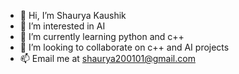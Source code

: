 - 👋 Hi, I’m Shaurya Kaushik
- 👀 I’m interested in AI 
- 🌱 I’m currently learning python and c++
- 💞️ I’m looking to collaborate on c++ and AI projects
- 📫 Email me at shaurya200101@gmail.com
